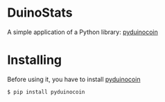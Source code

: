 # DuinoStats
A simple application of a Python library: [pyduinocoin](https://github.com/BackrndSource/pyduinocoin)

# Installing
Before using it, you have to install [pyduinocoin](https://github.com/BackrndSource/pyduinocoin)

```bash
$ pip install pyduinocoin
```
